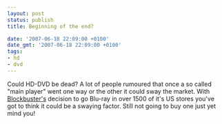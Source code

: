 ```yaml
---
layout: post
status: publish
title: Beginning of the end?

date: '2007-06-18 22:09:00 +0100'
date_gmt: '2007-06-18 22:09:00 +0100'
tags:
- hd
- dvd
---
```

Could HD-DVD be dead? A lot of people rumoured that once a so called "main player" went one way or the other it could sway the market.
With <a href="http://news.bbc.co.uk/1/hi/business/6762621.stm">Blockbuster's</a> decision to go Blu-ray in over 1500 of it's US stores you've got to think it could be a swaying factor.
Still not going to buy one just yet mind you!
